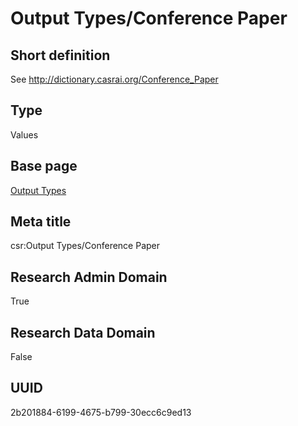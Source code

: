 # Output Types/Conference Paper
## Short definition
See http://dictionary.casrai.org/Conference_Paper
## Type
Values
## Base page
[Output Types](../../Objects/Output%20Types.md)
## Meta title
csr:Output Types/Conference Paper
## Research Admin Domain
True
## Research Data Domain
False
## UUID
2b201884-6199-4675-b799-30ecc6c9ed13
